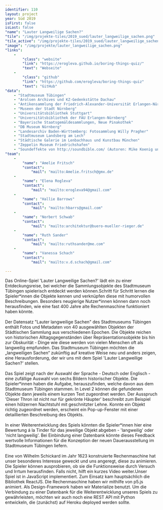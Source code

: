 ```yaml
---
identifier: 110
layout: project
year: Süd 2019
isFirst: false
isLast: false
"name": "Lauter Langweilige Sachen?"
"tile": "/img/projekte-tiles/2019_sued/lauter_langweilige_sachen.png"
"tile_active": "/img/projekte-tiles/2019_sued/lauter_langweilige_sachen-active.png"
"image": "/img/projekte/lauter_langweilige_sachen.png"
"links":
    -
        "class": "website"
        "link": "https://erogleva.github.io/boring-things-quiz/"
        "text": "Webseite"
    -
        "class": "github"
        "link": "https://github.com/erogleva/boring-things-quiz"
        "text": "GitHub"
"data":
    - "Stadtmuseum Tübingen"
    - "Arolsen Archives und KZ-Gedenkstätte Dachau"
    - "Antikensammlung der Friedrich-Alexander-Universität Erlangen-Nürnberg" 
    - "Museen der Stadt Nürnberg" 
    - "Universitätsbibliothek Stuttgart"
    - "Universitätsbibliothek der FAU Erlangen-Nürnberg"
    - "Bayerische Staatsgemäldesammlungen, Neue Pinakothek"
    - "DB Museum Nürnberg"
    - "Landesarchiv Baden-Württemberg: Fotosammlung Willy Pragher"
    - "Stadtmuseum Landsberg am Lech"
    - "Städtische Galerie im Lenbachhaus und Kunstbau München"
    - "Zeppelin Museum Friedrichshafen"
    - "Soundeffekte von http://soundbible.com/ (Autoren: Mike Koenig und Muska666)"
"team":
    -
        "name": "Amelie Fritsch"
        "contact":
            "mail": "mailto:Amelie.fritsch@gmx.de"
    -
        "name": "Elena Rogleva"
        "contact":
            "mail": "mailto:erogleva94@gmail.com"
    -
        "name": "Hallie Barrows"
        "contact":
            "mail": "mailto:hbarrs@gmail.com"
    -
        "name": "Norbert Schwab"
        "contact":
            "mail": "mailto:architektur@buero-mueller-rieger.de"
    -
        "name": "Ruth Sander"
        "contact":
            "mail": "mailto:ruthsander@me.com"
    -
        "name": "Vanessa Schach"
        "contact":
            "mail": "mailto:v.d.schach@gmail.com"
           
---
```

Das Online-Spiel 'Lauter Langweilige Sachen?' lädt ein zu einer Entdeckungsreise, bei welcher die Sammlungsobjekte des Stadtmuseum Tübingen spielerisch entdeckt werden können.Schritt für Schritt lernen die Spieler\*innen die Objekte kennen und verknüpfen diese mit humorvollen Beschreibungen. Besonders neugierige Nutzer\*innen können dann noch herausfinden, wie eine fast 400 Jahre alte Rechenmaschine funktioniert haben könnte.
<br/><br/>
Der Datensatz "Lauter langweilige Sachen" des Stadtmuseums Tübingen enthält Fotos und Metadaten von 40 ausgewählten Objekten der Städtischen Sammlung aus verschiedenen Epochen. Die Objekte reichen von historischen Alltagsgegenständen über Repräsentationsobjekte bis hin zur Obskurität - Dinge wie diese werden von vielen Menschen oft als langweilig empfunden. Das Stadtmuseum Tübingen möchten die „langweiligen Sachen“ zukünftig auf kreative Weise neu und anders zeigen, eine Herausforderung, der wir uns mit dem Spiel 'Lauter Langweilige Sachen?' stellen.
<br/><br/>
Das Spiel zeigt nach der Auswahl der Sprache - Deutsch oder Englisch - eine zufällige Auswahl von sechs Bildern historischer Objekte. Die Spieler\*innen haben die Aufgabe, herauszufinden, welche davon aus dem Stadtmuseum Tübingen stammen. In Level 2 können die gefundenen Objekte dann jeweils einem kurzen Text zugeordnet werden. Der Ausspruch 'Dieser Thron ist nicht nur für gekrönte Häupter' beschreibt zum Beispiel einen hölzernen Nachtstuhl mit geschnitzter Lehne. Konnte ein Objekt richtig zugeordnet werden, erscheint ein Pop-up-Fenster mit einer detaillierten Beschreibung des Objekts.
<br/><br/>
In einer Weiterentwicklung des Spiels könnten die Spieler\*innen hier eine Bewertung á la Tinder für das jeweilige Objekt abgeben - 'langweilig' oder 'nicht langweilig'. Bei Einbindung einer Datenbank könnte dieses Feedback wertvolle Informationen für die Konzeption der neuen Dauerausstellung im Stadtmuseum Tübingen liefern.
<br/><br/>
Eine von Wilhelm Schickard im Jahr 1623 konstruierte Rechenmaschine hat unser besonderes Interesse geweckt und uns angeregt, diese zu animieren. Die Spieler können ausprobieren, ob sie die Funktionsweise durch Versuch und Irrtum herausfinden. Falls nicht, hilft ein kurzes Video weiter.Unser Spiel ist in JavaScript implementiert. Zum Einsatz kam hauptsächlich die Bibliothek ReactJS. Die Rechenmaschine haben wir mithilfe von p5.js animiert. Als Design-Framework haben wir Materialize benutzt. Um die Verbindung zu einer Datenbank für die Weiterentwicklung unseres Spiels zu gewährleisten, möchten wir auch noch eine REST API mit Python entwickeln, die (zunächst) auf Heroku deployed werden sollte.